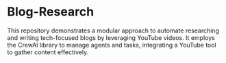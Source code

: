 # Blog-Research
This repository demonstrates a modular approach to automate researching and writing tech-focused blogs by leveraging YouTube videos. It employs the CrewAI library to manage agents and tasks, integrating a YouTube tool to gather content effectively.
